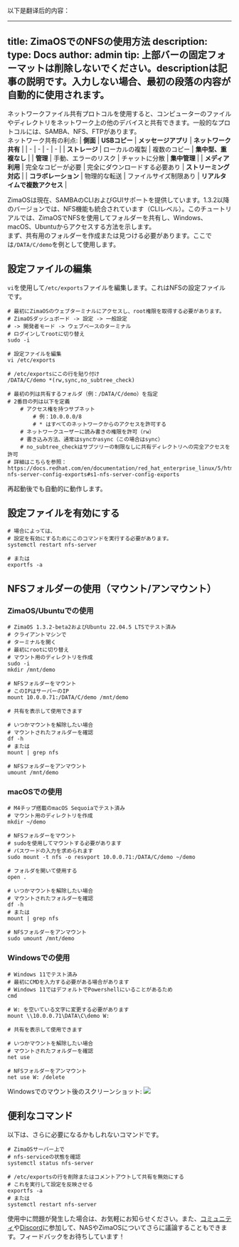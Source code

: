 以下是翻译后的内容：

---
title: ZimaOSでのNFSの使用方法
description: 
type: Docs
author: admin
tip: 上部バーの固定フォーマットは削除しないでください。descriptionは記事の説明です。入力しない場合、最初の段落の内容が自動的に使用されます。
---
ネットワークファイル共有プロトコルを使用すると、コンピューターのファイルやディレクトリをネットワーク上の他のデバイスと共有できます。一般的なプロトコルには、SAMBA、NFS、FTPがあります。  
ネットワーク共有の利点:
| **側面** | **USBコピー** | **メッセージアプリ** | **ネットワーク共有** |
| - | - | - | - |
| **ストレージ** | ローカルの複製 | 複数のコピー | **集中型、重複なし** |
| **管理** | 手動、エラーのリスク | チャットに分散 | **集中管理** |
| **メディア利用** | 完全なコピーが必要 | 完全にダウンロードする必要あり | **ストリーミング対応** |
| **コラボレーション** | 物理的な転送 | ファイルサイズ制限あり | **リアルタイムで複数アクセス** |

ZimaOSは現在、SAMBAのCLIおよびGUIサポートを提供しています。1.3.2以降のバージョンでは、NFS機能も統合されています（CLIレベル）。このチュートリアルでは、ZimaOSでNFSを使用してフォルダーを共有し、Windows、macOS、Ubuntuからアクセスする方法を示します。  
まず、共有用のフォルダーを作成または見つける必要があります。ここでは`/DATA/C/demo`を例として使用します。  
## 設定ファイルの編集  
`vi`を使用して`/etc/exports`ファイルを編集します。これはNFSの設定ファイルです。

```language
# 最初にZimaOSのウェブターミナルにアクセスし、root権限を取得する必要があります。
# ZimaOSダッシュボード -> 設定 -> 一般設定 
# -> 開発者モード -> ウェブベースのターミナル
# ログインしてrootに切り替え
sudo -i

# 設定ファイルを編集
vi /etc/exports

# /etc/exportsにこの行を貼り付け
/DATA/C/demo *(rw,sync,no_subtree_check)

# 最初の列は共有するフォルダ（例：/DATA/C/demo）を指定
# 2番目の列は以下を定義
    # アクセス権を持つサブネット
        # 例：10.0.0.0/8
        # * はすべてのネットワークからのアクセスを許可する
    # ネットワークユーザーに読み書きの権限を許可（rw）
    # 書き込み方法、通常はsyncかasync（この場合はsync）
    # no_subtree_checkはサブツリーの制限なしに共有ディレクトリへの完全アクセスを許可
# 詳細はこちらを参照：https://docs.redhat.com/en/documentation/red_hat_enterprise_linux/5/html/deployment_guide/s1-nfs-server-config-exports#s1-nfs-server-config-exports
```
再起動後でも自動的に動作します。  
## 設定ファイルを有効にする  
```language
# 場合によっては、
# 設定を有効にするためにこのコマンドを実行する必要があります。
systemctl restart nfs-server

# または
exportfs -a
```
## NFSフォルダーの使用（マウント/アンマウント）  
### ZimaOS/Ubuntuでの使用
```language
# ZimaOS 1.3.2-beta2およびUbuntu 22.04.5 LTSでテスト済み
# クライアントマシンで
# ターミナルを開く
# 最初にrootに切り替え
# マウント用のディレクトリを作成
sudo -i
mkdir /mnt/demo

# NFSフォルダーをマウント
# このIPはサーバーのIP
mount 10.0.0.71:/DATA/C/demo /mnt/demo

# 共有を表示して使用できます

# いつかマウントを解除したい場合
# マウントされたフォルダーを確認
df -h
# または
mount | grep nfs

# NFSフォルダーをアンマウント
umount /mnt/demo
```
### macOSでの使用
```language
# M4チップ搭載のmacOS Sequoiaでテスト済み
# マウント用のディレクトリを作成
mkdir ~/demo

# NFSフォルダーをマウント
# sudoを使用してマウントする必要があります
# パスワードの入力を求められます
sudo mount -t nfs -o resvport 10.0.0.71:/DATA/C/demo ~/demo

# フォルダを開いて使用する
open .

# いつかマウントを解除したい場合
# マウントされたフォルダーを確認
df -h
# または
mount | grep nfs

# NFSフォルダーをアンマウント
sudo umount /mnt/demo
```
### Windowsでの使用
```language
# Windows 11でテスト済み
# 最初にCMDを入力する必要がある場合があります
# Windows 11ではデフォルトでPowershellにいることがあるため
cmd

# W: を空いている文字に変更する必要があります
mount \\10.0.0.71\DATA\C\demo W:

# 共有を表示して使用できます

# いつかマウントを解除したい場合
# マウントされたフォルダーを確認
net use

# NFSフォルダーをアンマウント
net use W: /delete
```
Windowsでのマウント後のスクリーンショット:
![](https://manage.icewhale.io/api/static/docs/1739500988306_image.png)
## 便利なコマンド  
以下は、さらに必要になるかもしれないコマンドです。
```language
# ZimaOSサーバー上で
# nfs-serviceの状態を確認
systemctl status nfs-server

# /etc/exportsの行を削除またはコメントアウトして共有を無効にする
# これを実行して設定を反映させる
exportfs -a
# または
systemctl restart nfs-server
```
使用中に問題が発生した場合は、お気軽にお知らせください。また、[コミュニティ](https://community.zimaspace.com/)や[Discord](https://discord.com/invite/uuNfKzG5)に参加して、NASやZimaOSについてさらに議論することもできます。フィードバックをお待ちしています！